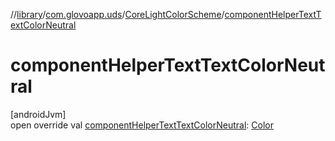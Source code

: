 //[library](../../../index.md)/[com.glovoapp.uds](../index.md)/[CoreLightColorScheme](index.md)/[componentHelperTextTextColorNeutral](component-helper-text-text-color-neutral.md)

# componentHelperTextTextColorNeutral

[androidJvm]\
open override val [componentHelperTextTextColorNeutral](component-helper-text-text-color-neutral.md): [Color](https://developer.android.com/reference/kotlin/androidx/compose/ui/graphics/Color.html)
